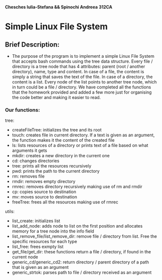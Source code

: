 **Chesches Iulia-Stefana && Spinochi Andreea**
                **312CA**

# Simple Linux File System

## Brief Description:

* The purpose of the program is to implement a simple Linux File System that
accepts bash commands using the tree data structure. Every file / directory
is a tree node that has 4 attributes: parent (root / another directory),
name, type and content. In case of a file, the content is simply a string
that saves the text of the file. In case of a directory, the content is a
list. Every node of the list points to another tree node, which in turn
could be a file / directory. We have completed all the functions that the
homework provided and added a few more just for organising the code better
and making it easier to read.

### Our functions:

tree:
* createFileTree: initializes the tree and its root
* touch: creates file in current directory. If a text is given
as an argument, the function makes it the content of the created
file
* ls: lists resources of a directory or prints text of a file
based on what arguments it gets
* mkdir: creates a new directory in the current one
* cd: changes directories
* tree: prints all the resources recursively
* pwd: prints the path to the current directory
* rm: removes file
* rmdir: removes empty directory
* rmrec: removes directory recursively making use of rm and rmdir
* cp: copies source to destination
* mv: moves source to destination
* freeTree: frees all the resources making use of rmrec

utils:
* list_create: initializes list
* list_add_node: adds node to list on the first position and allocates
memory for a tree node into the info field
* list_remove_file/list_remove_dir: remove file / directory from list.
Free the specific resources for each type
* list_free: frees exmpty list
* get_file/get_dir: these functions return a file / directory, if found in the
current node
* generic_cd/generic_cd2: return directory / parent directory of a path
that is given as an argument
* generic_strtok: parses path to file / directory received as an argument
